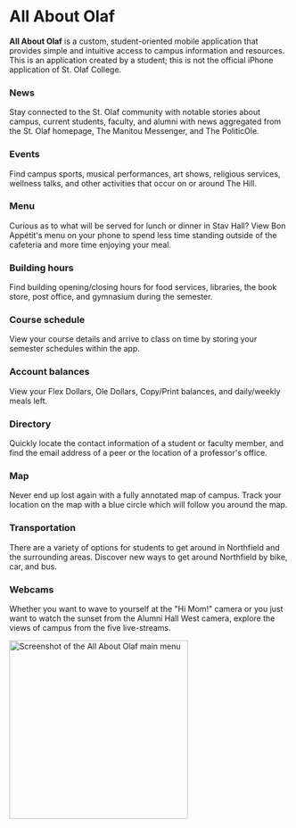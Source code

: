 All About Olaf
==============

__All About Olaf__ is a custom, student-oriented mobile application that provides simple and intuitive access to campus information and resources. This is an application created by a student; this is not the official iPhone application of St. Olaf College.

### News
Stay connected to the St. Olaf community with notable stories about campus, current students, faculty, and alumni with news aggregated from the St. Olaf homepage, The Manitou Messenger, and The PoliticOle.

### Events
Find campus sports, musical performances, art shows, religious services, wellness talks, and other activities that occur on or around The Hill.

### Menu
Curious as to what will be served for lunch or dinner in Stav Hall? View Bon Appétit's menu on your phone to spend less time standing outside of the cafeteria and more time enjoying your meal.

### Building hours
Find building opening/closing hours for food services, libraries, the book store, post office, and gymnasium during the semester.

### Course schedule
View your course details and arrive to class on time by storing your semester schedules within the app.

### Account balances
View your Flex Dollars, Ole Dollars, Copy/Print balances, and daily/weekly meals left.

### Directory
Quickly locate the contact information of a student or faculty member, and find the email address of a peer or the location of a professor's office.

### Map
Never end up lost again with a fully annotated map of campus. Track your location on the map with a blue circle which will follow you around the map.

### Transportation
There are a variety of options for students to get around in Northfield and the surrounding areas. Discover new ways to get around Northfield by bike, car, and bus.

### Webcams
Whether you want to wave to yourself at the "Hi Mom!" camera or you just want to watch the sunset from the Alumni Hall West camera, explore the views of campus from the five live-streams.

<img src="https://raw.githubusercontent.com/StoDevX/all-about-olaf/master/.github/screenshot.png" width="320px" alt="Screenshot of the All About Olaf main menu" />
